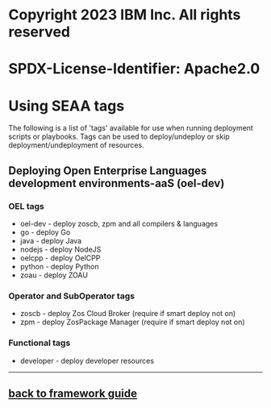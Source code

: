#
# Copyright 2023 IBM Inc. All rights reserved
# SPDX-License-Identifier: Apache2.0
#

# Using SEAA tags
The following is a list of 'tags' available for use when running deployment scripts or playbooks.
Tags can be used to deploy/undeploy or skip deployment/undeployment of resources.

## Deploying Open Enterprise Languages development environments-aaS (oel-dev)

### OEL tags
 -  oel-dev - deploy zoscb, zpm and all compilers & languages 
 -  go      - deploy Go
 -  java    - deploy Java
 -  nodejs  - deploy NodeJS
 -  oelcpp - deploy OelCPP
 -  python  - deploy Python
 -  zoau    - deploy ZOAU

### Operator and SubOperator tags
 -  zoscb   - deploy Zos Cloud Broker (require if smart deploy not on)
 -  zpm     - deploy ZosPackage Manager (require if smart deploy not on)
  
### Functional tags
 -  developer - deploy developer resources

---
## [back to framework guide](../guide/README.md)
